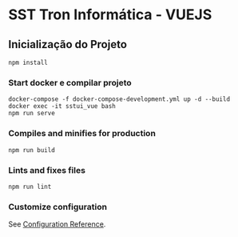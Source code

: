 # SST Tron Informática  - VUEJS

## Inicialização do Projeto
```
npm install
```

### Start docker e compilar projeto
```
docker-compose -f docker-compose-development.yml up -d --build
docker exec -it sstui_vue bash
npm run serve
```

### Compiles and minifies for production
```
npm run build
```

### Lints and fixes files
```
npm run lint
```

### Customize configuration
See [Configuration Reference](https://cli.vuejs.org/config/).
